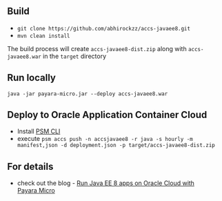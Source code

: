 ## Build

- `git clone https://github.com/abhirockzz/accs-javaee8.git`
- `mvn clean install`

The build process will create `accs-javaee8-dist.zip` along with `accs-javaee8.war` in the `target` directory

## Run locally

`java -jar payara-micro.jar --deploy accs-javaee8.war`

## Deploy to Oracle Application Container Cloud

- Install [PSM CLI](https://docs.oracle.com/en/cloud/paas/java-cloud/pscli/using-command-line-interface-1.html)
- execute `psm accs push -n accsjavaee8 -r java -s hourly -m manifest,json -d deployment.json -p target/accs-javaee8-dist.zip`

## For details

- check out the blog - [Run Java EE 8 apps on Oracle Cloud with Payara Micro](https://medium.com/oracledevs/run-java-ee-8-apps-on-oracle-cloud-with-payara-micro-d9b527adaac9)
